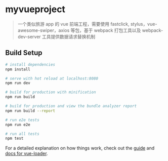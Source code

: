 # myvueproject

> 一个类似旅游 app 的 vue 前端工程，需要使用 fastclick, stylus，vue-awesome-swiper，axios 等包，基于 webpack 打包工具以及 webpack-dev-server 工具提供数据请求替换机制

## Build Setup

```bash
# install dependencies
npm install

# serve with hot reload at localhost:8080
npm run dev

# build for production with minification
npm run build

# build for production and view the bundle analyzer report
npm run build --report

# run e2e tests
npm run e2e

# run all tests
npm test
```

For a detailed explanation on how things work, check out the [guide](http://vuejs-templates.github.io/webpack/) and [docs for vue-loader](http://vuejs.github.io/vue-loader).
